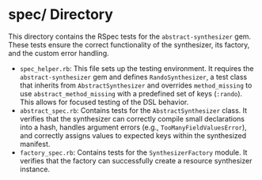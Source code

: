 # spec/ Directory

This directory contains the RSpec tests for the `abstract-synthesizer` gem. These tests ensure the correct functionality of the synthesizer, its factory, and the custom error handling.

- `spec_helper.rb`: This file sets up the testing environment. It requires the `abstract-synthesizer` gem and defines `RandoSynthesizer`, a test class that inherits from `AbstractSynthesizer` and overrides `method_missing` to use `abstract_method_missing` with a predefined set of keys (`:rando`). This allows for focused testing of the DSL behavior.
- `abstract_spec.rb`: Contains tests for the `AbstractSynthesizer` class. It verifies that the synthesizer can correctly compile small declarations into a hash, handles argument errors (e.g., `TooManyFieldValuesError`), and correctly assigns values to expected keys within the synthesized manifest.
- `factory_spec.rb`: Contains tests for the `SynthesizerFactory` module. It verifies that the factory can successfully create a resource synthesizer instance.